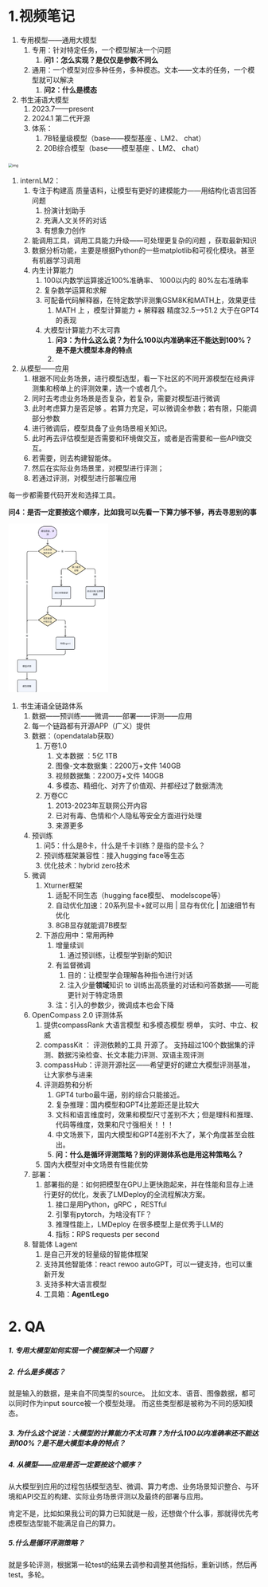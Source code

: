# 1.视频笔记

1. 专用模型——通用大模型
   1. 专用：针对特定任务，一个模型解决一个问题
      1. **问1：怎么实现？是仅仅是参数不同么**
   2. 通用：一个模型对应多种任务，多种模态。文本——文本的任务，一个模型就可以解决
      1. **问2：什么是模态**
2. 书生浦语大模型
   1. 2023.7——present
   2. 2024.1   第二代开源
   3. 体系：
      1. 7B轻量级模型（base——模型基座 、LM2、  chat）
      2. 20B综合模型（base——模型基座 、LM2、  chat）

<img src="https://zpyldebou9.feishu.cn/space/api/box/stream/download/asynccode/?code=NTE3NzFmM2ExNmZjMWE4YzM2Zjc2ODJkYThiMmJhNzFfdHo2OGtJTGNMQm5CRTd4WlplWFY3UnpxbU1Fb3NFeGlfVG9rZW46U3h6TWJFTE82bzl1NnF4T0dXcmNYTVJxblJlXzE3MTc2NTgwNjY6MTcxNzY2MTY2Nl9WNA" alt="img" style="zoom:50%;" />

1. internLM2：
   1. 专注于构建高 质量语料，让模型有更好的建模能力——用结构化语言回答问题
      1. 扮演计划助手
      2. 充满人文关怀的对话
      3. 有想象力创作
   2. 能调用工具，调用工具能力升级——可处理更复杂的问题 ，获取最新知识
   3. 数据分析功能，主要是根据Python的一些matplotlib和可视化模块。甚至有机器学习调用
   4. 内生计算能力
      1. 100以内数学运算接近100%准确率、 1000以内的 80%左右准确率
      2. 复杂数学运算和求解
      3. 可配备代码解释器，在特定数学评测集GSM8K和MATH上，效果更佳
         1. MATH 上 ，模型计算能力 + 解释器   精度32.5——>51.2  大于在GPT4的表现  
      4. 大模型计算能力不太可靠
         1. **问3：为什么这么说？为什么100以内准确率还不能达到100%？是不是大模型本身的特点**
         2. 
2. 从模型——应用
   1. 根据不同业务场景，进行模型选型，看一下社区的不同开源模型在经典评测集和榜单上的评测效果，选一个或者几个。
   2. 同时去考虑业务场景是否复杂，若复杂，需要对模型进行微调
   3. 此时考虑算力是否足够 。若算力充足，可以微调全参数；若有限，只能调部分参数
   4. 进行微调后，模型具备了业务场景相关知识。
   5. 此时再去评估模型是否需要和环境做交互，或者是否需要和一些API做交互。
   6. 若需要，则去构建智能体。
   7. 然后在实际业务场景里，对模型进行评测；
   8. 若通过评测，对模型进行部署应用

每一步都需要代码开发和选择工具。

**问4：是否一定要按这个顺序，比如我可以先看一下算力够不够，再去寻思别的事**

<img src="https://github.com/bubblefu/InternLM_Camp_md/blob/main/images/image-20240606151531237.png" alt="image-20240606151531237" style="zoom:33%;" />

1. 书生浦语全链路体系
   1. 数据——预训练——微调——部署——评测——应用
   2. 每一个链路都有开源APP（广义）提供
   3. 数据：（opendatalab获取）
      1. 万卷1.0
         1. 文本数据 ：5亿    1TB
         2. 图像-文本数据集：2200万+文件   140GB
         3. 视频数据集：2200万+文件    140GB
         4. 多模态、精细化、对齐了价值观、并都经过了数据清洗
      2. 万卷CC
         1. 2013-2023年互联网公开内容
         2. 已对有毒、色情和个人隐私等安全方面进行处理
         3. 来源更多
   4. 预训练
      1. 问5：什么是8卡，什么是千卡训练？是指的显卡么？
      2. 预训练框架兼容性：接入hugging face等生态
      3. 优化技术：hybrid zero技术
   5. 微调
      1. Xturner框架
         1. 适配不同生态（hugging face模型、 modelscope等）
         2. 自动优化加速：20系列显卡+就可以用   |   显存有优化   | 加速细节有优化  
         3. 8GB显存就能调7B模型
      2. 下游应用中：常用两种
         1. 增量续训
            1. 通过预训练，让模型学到新的知识
         2. 有监督微调
            1. 目的：让模型学会理解各种指令进行对话
            2. 注入少量**领域**知识  to  训练出高质量的对话和问答数据——可能更针对于特定场景
         3. 注：引入的参数少，微调成本也会下降
   6. OpenCompass 2.0   评测体系
      1. 提供compassRank 大语言模型 和多模态模型 榜单，  实时、中立、权威
      2. compassKit ：  评测依赖的工具  开源了。   支持超过100个数据集的评测、数据污染检查、长文本能力评测、双语主观评测
      3. compassHub：评测开源社区——希望更好的建立大模型评测基准，让大家参与进来
      4. 评测趋势和分析
         1. GPT4 turbo最牛逼，别的综合只能接近。
         2. 复杂推理：国内模型和GPT4比差距还是比较大 
         3. 文科和语言维度时，效果和模型尺寸差别不大；但是理科和推理、代码等维度，效果和尺寸强相关！！！
         4. 中文场景下，国内大模型和GPT4差别不大了，某个角度甚至会胜出。
         5. **问：什么是循环评测策略？别的评测体系也是用这种策略么？**
      5. 国内大模型对中文场景有性能优势
   7. 部署：
      1. 部署指的是：如何把模型在GPU上更快跑起来，并在性能和显存上进行更好的优化，发表了LMDeploy的全流程解决方案。
         1. 接口是用Python，gRPC  ，RESTful
         2. 引擎有pytorch，为啥没有TF？
         3. 推理性能上，LMDeploy 在很多模型上是优秀于LLM的
         4. 指标：RPS  requests per second
   8. 智能体   Lagent
      1. 是自己开发的轻量级的智能体框架 
      2. 支持其他智能体：react  rewoo autoGPT，可以一键支持，也可以重新开发
      3. 支持多种大语言模型
      4. 工具箱：**AgentLego** 

# 2. QA

##### 1. 专用大模型如何实现一个模型解决一个问题？







##### 2. 什么是多模态？

就是输入的数据，是来自不同类型的source。  比如文本、语音、图像数据，都可以同时作为input source被一个模型处理。     而这些类型都是被称为不同的感知模态。

##### 3. **为什么这个说法：大模型的计算能力不太可靠？为什么100以内准确率还不能达到100%？是不是大模型本身的特点？**





##### 4. 从模型——应用是否一定要按这个顺序？

从大模型到应用的过程包括模型选型、微调、算力考虑、业务场景知识整合、与环境和API交互的构建、实际业务场景评测以及最终的部署与应用。

肯定不是，比如如果我公司的算力已知就是一般，还想做个什么事，那就得优先考虑模型选型能不能满足自己的算力。

##### 5.**什么是循环评测策略？**

就是多轮评测，根据第一轮test的结果去调参和调整其他指标，重新训练，然后再test。多轮。